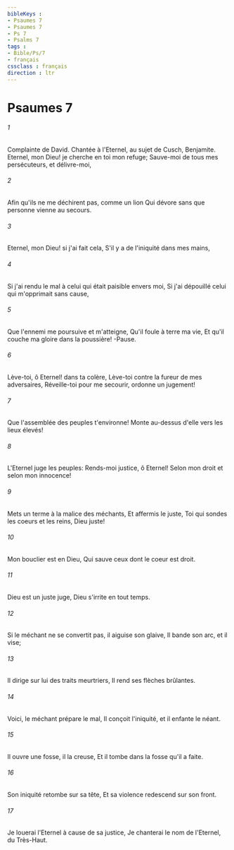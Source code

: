 ```yaml
---
bibleKeys : 
- Psaumes 7
- Psaumes 7
- Ps 7
- Psalms 7
tags : 
- Bible/Ps/7
- français
cssclass : français
direction : ltr
---
```


# Psaumes 7

###### 1
Complainte de David. Chantée à l'Eternel, au sujet de Cusch, Benjamite. Eternel, mon Dieu! je cherche en toi mon refuge; Sauve-moi de tous mes persécuteurs, et délivre-moi,
###### 2
Afin qu'ils ne me déchirent pas, comme un lion Qui dévore sans que personne vienne au secours.
###### 3
Eternel, mon Dieu! si j'ai fait cela, S'il y a de l'iniquité dans mes mains,
###### 4
Si j'ai rendu le mal à celui qui était paisible envers moi, Si j'ai dépouillé celui qui m'opprimait sans cause,
###### 5
Que l'ennemi me poursuive et m'atteigne, Qu'il foule à terre ma vie, Et qu'il couche ma gloire dans la poussière! -Pause.
###### 6
Lève-toi, ô Eternel! dans ta colère, Lève-toi contre la fureur de mes adversaires, Réveille-toi pour me secourir, ordonne un jugement!
###### 7
Que l'assemblée des peuples t'environne! Monte au-dessus d'elle vers les lieux élevés!
###### 8
L'Eternel juge les peuples: Rends-moi justice, ô Eternel! Selon mon droit et selon mon innocence!
###### 9
Mets un terme à la malice des méchants, Et affermis le juste, Toi qui sondes les coeurs et les reins, Dieu juste!
###### 10
Mon bouclier est en Dieu, Qui sauve ceux dont le coeur est droit.
###### 11
Dieu est un juste juge, Dieu s'irrite en tout temps.
###### 12
Si le méchant ne se convertit pas, il aiguise son glaive, Il bande son arc, et il vise;
###### 13
Il dirige sur lui des traits meurtriers, Il rend ses flèches brûlantes.
###### 14
Voici, le méchant prépare le mal, Il conçoit l'iniquité, et il enfante le néant.
###### 15
Il ouvre une fosse, il la creuse, Et il tombe dans la fosse qu'il a faite.
###### 16
Son iniquité retombe sur sa tête, Et sa violence redescend sur son front.
###### 17
Je louerai l'Eternel à cause de sa justice, Je chanterai le nom de l'Eternel, du Très-Haut.
